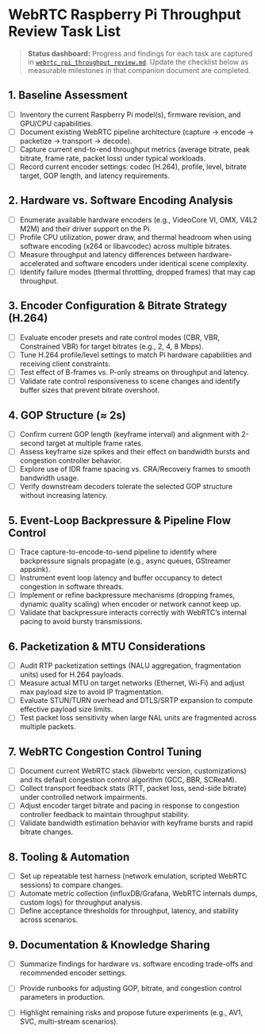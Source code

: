 # WebRTC Raspberry Pi Throughput Review Task List

> **Status dashboard:** Progress and findings for each task are captured in [`webrtc_rpi_throughput_review.md`](./webrtc_rpi_throughput_review.md). Update the checklist below as measurable milestones in that companion document are completed.

## 1. Baseline Assessment
- [ ] Inventory the current Raspberry Pi model(s), firmware revision, and GPU/CPU capabilities.
- [ ] Document existing WebRTC pipeline architecture (capture -> encode -> packetize -> transport -> decode).
- [ ] Capture current end-to-end throughput metrics (average bitrate, peak bitrate, frame rate, packet loss) under typical workloads.
- [ ] Record current encoder settings: codec (H.264), profile, level, bitrate target, GOP length, and latency requirements.

## 2. Hardware vs. Software Encoding Analysis
- [ ] Enumerate available hardware encoders (e.g., VideoCore VI, OMX, V4L2 M2M) and their driver support on the Pi.
- [ ] Profile CPU utilization, power draw, and thermal headroom when using software encoding (x264 or libavcodec) across multiple bitrates.
- [ ] Measure throughput and latency differences between hardware-accelerated and software encoders under identical scene complexity.
- [ ] Identify failure modes (thermal throttling, dropped frames) that may cap throughput.

## 3. Encoder Configuration & Bitrate Strategy (H.264)
- [ ] Evaluate encoder presets and rate control modes (CBR, VBR, Constrained VBR) for target bitrates (e.g., 2, 4, 8 Mbps).
- [ ] Tune H.264 profile/level settings to match Pi hardware capabilities and receiving client constraints.
- [ ] Test effect of B-frames vs. P-only streams on throughput and latency.
- [ ] Validate rate control responsiveness to scene changes and identify buffer sizes that prevent bitrate overshoot.

## 4. GOP Structure (≈ 2s)
- [ ] Confirm current GOP length (keyframe interval) and alignment with 2-second target at multiple frame rates.
- [ ] Assess keyframe size spikes and their effect on bandwidth bursts and congestion controller behavior.
- [ ] Explore use of IDR frame spacing vs. CRA/Recovery frames to smooth bandwidth usage.
- [ ] Verify downstream decoders tolerate the selected GOP structure without increasing latency.

## 5. Event-Loop Backpressure & Pipeline Flow Control
- [ ] Trace capture-to-encode-to-send pipeline to identify where backpressure signals propagate (e.g., async queues, GStreamer appsink).
- [ ] Instrument event loop latency and buffer occupancy to detect congestion in software threads.
- [ ] Implement or refine backpressure mechanisms (dropping frames, dynamic quality scaling) when encoder or network cannot keep up.
- [ ] Validate that backpressure interacts correctly with WebRTC’s internal pacing to avoid bursty transmissions.

## 6. Packetization & MTU Considerations
- [ ] Audit RTP packetization settings (NALU aggregation, fragmentation units) used for H.264 payloads.
- [ ] Measure actual MTU on target networks (Ethernet, Wi-Fi) and adjust max payload size to avoid IP fragmentation.
- [ ] Evaluate STUN/TURN overhead and DTLS/SRTP expansion to compute effective payload size limits.
- [ ] Test packet loss sensitivity when large NAL units are fragmented across multiple packets.

## 7. WebRTC Congestion Control Tuning
- [ ] Document current WebRTC stack (libwebrtc version, customizations) and its default congestion control algorithm (GCC, BBR, SCReaM).
- [ ] Collect transport feedback stats (RTT, packet loss, send-side bitrate) under controlled network impairments.
- [ ] Adjust encoder target bitrate and pacing in response to congestion controller feedback to maintain throughput stability.
- [ ] Validate bandwidth estimation behavior with keyframe bursts and rapid bitrate changes.

## 8. Tooling & Automation
- [ ] Set up repeatable test harness (network emulation, scripted WebRTC sessions) to compare changes.
- [ ] Automate metric collection (influxDB/Grafana, WebRTC internals dumps, custom logs) for throughput analysis.
- [ ] Define acceptance thresholds for throughput, latency, and stability across scenarios.

## 9. Documentation & Knowledge Sharing
- [ ] Summarize findings for hardware vs. software encoding trade-offs and recommended encoder settings.
- [ ] Provide runbooks for adjusting GOP, bitrate, and congestion control parameters in production.
- [ ] Highlight remaining risks and propose future experiments (e.g., AV1, SVC, multi-stream scenarios).

